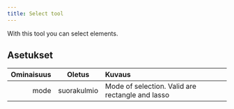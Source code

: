 ```yaml
---
title: Select tool
---
```


With this tool you can select elements.

## Asetukset

| Ominaisuus |    Oletus   | Kuvaus                                                           |
| ---------: | :---------: | :--------------------------------------------------------------- |
|       mode | suorakulmio | Mode of selection. Valid are rectangle and lasso |
